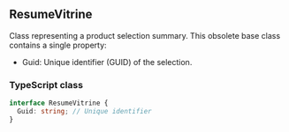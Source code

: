 ﻿## ResumeVitrine

Class representing a product selection summary. This obsolete base class contains a single property:

- Guid: Unique identifier (GUID) of the selection.

### TypeScript class
```typescript
interface ResumeVitrine {
  Guid: string; // Unique identifier
}
```
